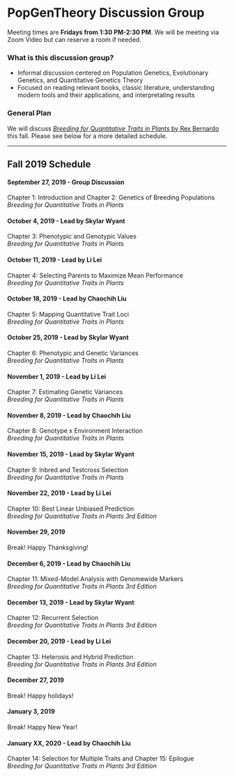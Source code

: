 # PopGenTheory Discussion Group

Meeting times are **Fridays from 1:30 PM-2:30 PM**. We will be meeting via Zoom Video but can reserve a room if needed.

### What is this discussion group?
- Informal discussion centered on Population Genetics, Evolutionary Genetics, and Quantitative Genetics Theory
- Focused on reading relevant books, classic literature, understanding modern tools and their applications, and interpretating results

### General Plan

We will discuss [*Breeding for Quantitative Traits in Plants* by Rex Bernardo](http://stemmapress.com/) this fall. Please see below for a more detailed schedule.

---

## Fall 2019 Schedule

#### September 27, 2019 - Group Discussion
Chapter 1: Introduction and Chapter 2: Genetics of Breeding Populations<br/>
*Breeding for Quantitative Traits in Plants*

#### October 4, 2019 - Lead by Skylar Wyant
Chapter 3: Phenotypic and Genotypic Values<br/>
*Breeding for Quantitative Traits in Plants*

#### October 11, 2019 - Lead by Li Lei
Chapter 4: Selecting Parents to Maximize Mean Performance<br/>
*Breeding for Quantitative Traits in Plants*

#### October 18, 2019 - Lead by Chaochih Liu
Chapter 5: Mapping Quantitative Trait Loci<br/>
*Breeding for Quantitative Traits in Plants*

#### October 25, 2019 - Lead by Skylar Wyant
Chapter 6: Phenotypic and Genetic Variances<br/>
*Breeding for Quantitative Traits in Plants*

#### November 1, 2019 - Lead by Li Lei
Chapter 7: Estimating Genetic Variances<br/>
*Breeding for Quantitative Traits in Plants*

#### November 8, 2019 - Lead by Chaochih Liu
Chapter 8: Genotype x Environment Interaction<br/>
*Breeding for Quantitative Traits in Plants*

#### November 15, 2019 - Lead by Skylar Wyant
Chapter 9: Inbred and Testcross Selection<br/>
*Breeding for Quantitative Traits in Plants*

#### November 22, 2019 - Lead by Li Lei
Chapter 10: Best Linear Unbiased Prediction<br/>
*Breeding for Quantitative Traits in Plants 3rd Edition*

#### November 29, 2019
Break! Happy Thanksgiving!

#### December 6, 2019 - Lead by Chaochih Liu
Chapter 11: Mixed-Model Analysis with Genomewide Markers<br/>
*Breeding for Quantitative Traits in Plants 3rd Edition*

#### December 13, 2019 - Lead by Skylar Wyant
Chapter 12: Recurrent Selection<br/>
*Breeding for Quantitative Traits in Plants 3rd Edition*

#### December 20, 2019 - Lead by Li Lei
Chapter 13: Heterosis and Hybrid Prediction<br/>
*Breeding for Quantitative Traits in Plants 3rd Edition*

#### December 27, 2019
Break! Happy holidays!

#### January 3, 2019
Break! Happy New Year!

#### January XX, 2020 - Lead by Chaochih Liu
Chapter 14: Selection for Multiple Traits and Chapter 15: Epilogue<br/>
*Breeding for Quantitative Traits in Plants 3rd Edition*
